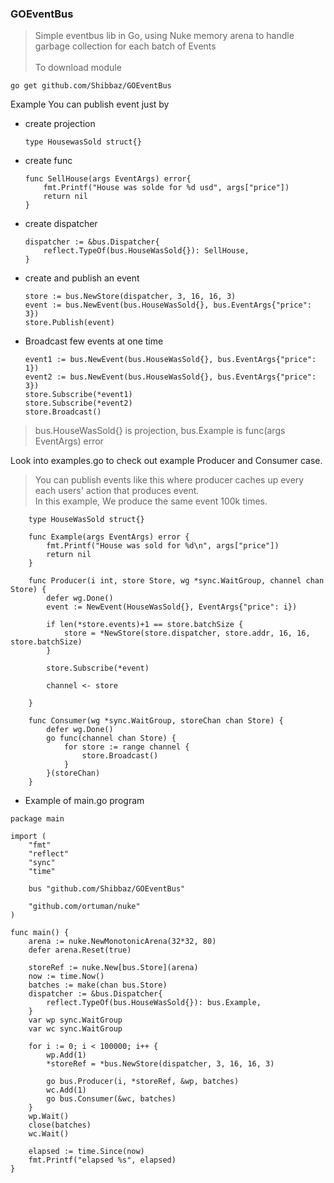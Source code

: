 ### GOEventBus
> Simple eventbus lib in Go, using Nuke memory arena to handle garbage collection for each batch of Events<br /><br />
To download module
```
go get github.com/Shibbaz/GOEventBus
```

Example
You can publish event just by
- create projection
	```
	type HousewasSold struct{}
	```
- create func
	```
 	func SellHouse(args EventArgs) error{
		fmt.Printf("House was solde for %d usd", args["price"])
 		return nil
 	}
	```

- create dispatcher
	```
	dispatcher := &bus.Dispatcher{
		reflect.TypeOf(bus.HouseWasSold{}): SellHouse,
	}
	```

- create and publish an event

	```
	store := bus.NewStore(dispatcher, 3, 16, 16, 3)
	event := bus.NewEvent(bus.HouseWasSold{}, bus.EventArgs{"price": 3})
	store.Publish(event)
	```

- Broadcast few events at one time
  
	```
	event1 := bus.NewEvent(bus.HouseWasSold{}, bus.EventArgs{"price": 1})
	event2 := bus.NewEvent(bus.HouseWasSold{}, bus.EventArgs{"price": 3})
	store.Subscribe(*event1)
	store.Subscribe(*event2)
	store.Broadcast()
	```

> bus.HouseWasSold{} is projection, bus.Example is func(args EventArgs) error


Look into examples.go to check out example Producer and Consumer case. 
> You can publish events like this where producer caches up every each users' action that produces event.<br />
> In this example, We produce the same event 100k times.
```
	type HouseWasSold struct{}
	
	func Example(args EventArgs) error {
		fmt.Printf("House was sold for %d\n", args["price"])
		return nil
	}
	
	func Producer(i int, store Store, wg *sync.WaitGroup, channel chan Store) {
		defer wg.Done()
		event := NewEvent(HouseWasSold{}, EventArgs{"price": i})
	
		if len(*store.events)+1 == store.batchSize {
			store = *NewStore(store.dispatcher, store.addr, 16, 16, store.batchSize)
		}
	
		store.Subscribe(*event)
	
		channel <- store
	
	}
	
	func Consumer(wg *sync.WaitGroup, storeChan chan Store) {
		defer wg.Done()
		go func(channel chan Store) {
			for store := range channel {
				store.Broadcast()
			}
		}(storeChan)
	}
```

- Example of main.go program

```
package main

import (
	"fmt"
	"reflect"
	"sync"
	"time"

	bus "github.com/Shibbaz/GOEventBus"

	"github.com/ortuman/nuke"
)

func main() {
	arena := nuke.NewMonotonicArena(32*32, 80)
	defer arena.Reset(true)

	storeRef := nuke.New[bus.Store](arena)
	now := time.Now()
	batches := make(chan bus.Store)
	dispatcher := &bus.Dispatcher{
		reflect.TypeOf(bus.HouseWasSold{}): bus.Example,
	}
	var wp sync.WaitGroup
	var wc sync.WaitGroup

	for i := 0; i < 100000; i++ {
		wp.Add(1)
		*storeRef = *bus.NewStore(dispatcher, 3, 16, 16, 3)

		go bus.Producer(i, *storeRef, &wp, batches)
		wc.Add(1)
		go bus.Consumer(&wc, batches)
	}
	wp.Wait()
	close(batches)
	wc.Wait()

	elapsed := time.Since(now)
	fmt.Printf("elapsed %s", elapsed)
}
```
